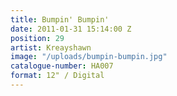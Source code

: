 ```yaml
---
title: Bumpin' Bumpin'
date: 2011-01-31 15:14:00 Z
position: 29
artist: Kreayshawn
image: "/uploads/bumpin-bumpin.jpg"
catalogue-number: HA007
format: 12" / Digital
---
```


